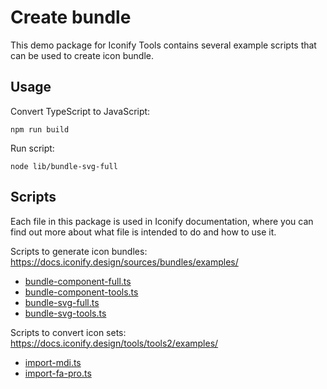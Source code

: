 # Create bundle

This demo package for Iconify Tools contains several example scripts that can be used to create icon bundle.

## Usage

Convert TypeScript to JavaScript:

```
npm run build
```

Run script:

```
node lib/bundle-svg-full
```

## Scripts

Each file in this package is used in Iconify documentation, where you can find out more about what file is intended to do and how to use it.

Scripts to generate icon bundles: https://docs.iconify.design/sources/bundles/examples/

-   [bundle-component-full.ts](https://docs.iconify.design/sources/bundles/examples/component-full.html)
-   [bundle-component-tools.ts](https://docs.iconify.design/sources/bundles/examples/component-custom-tools.html)
-   [bundle-svg-full.ts](https://docs.iconify.design/sources/bundles/examples/svg-framework-full.html)
-   [bundle-svg-tools.ts](https://docs.iconify.design/sources/bundles/examples/svg-framework-custom-tools.html)

Scripts to convert icon sets: https://docs.iconify.design/tools/tools2/examples/

-   [import-mdi.ts](https://docs.iconify.design/tools/tools2/examples/import-mdi.html)
-   [import-fa-pro.ts](https://docs.iconify.design/tools/tools2/examples/import-fa-pro.html)
